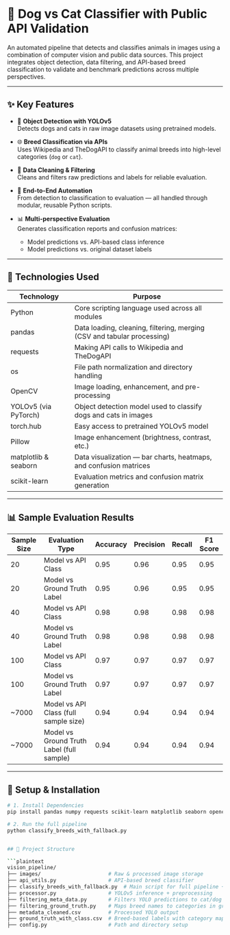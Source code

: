 # 🐾 Dog vs Cat Classifier with Public API Validation

An automated pipeline that detects and classifies animals in images using a combination of computer vision and public data sources. This project integrates object detection, data filtering, and API-based breed classification to validate and benchmark predictions across multiple perspectives.

---

## ✨ Key Features

- 📸 **Object Detection with YOLOv5**  
  Detects dogs and cats in raw image datasets using pretrained models.

- 🌐 **Breed Classification via APIs**  
  Uses Wikipedia and TheDogAPI to classify animal breeds into high-level categories (`dog` or `cat`).

- 🧹 **Data Cleaning & Filtering**  
  Cleans and filters raw predictions and labels for reliable evaluation.

- 🔁 **End-to-End Automation**  
  From detection to classification to evaluation — all handled through modular, reusable Python scripts.

- 📊 **Multi-perspective Evaluation**  
  Generates classification reports and confusion matrices:
  - Model predictions vs. API-based class inference
  - Model predictions vs. original dataset labels

---

## 🧰 Technologies Used

| Technology           | Purpose                                                                   |
|----------------------|---------------------------------------------------------------------------|
| Python               | Core scripting language used across all modules                           |
| pandas               | Data loading, cleaning, filtering, merging (CSV and tabular processing)   |
| requests             | Making API calls to Wikipedia and TheDogAPI                               |
| os                   | File path normalization and directory handling                            |
| OpenCV               | Image loading, enhancement, and pre-processing                            |
| YOLOv5 (via PyTorch) | Object detection model used to classify dogs and cats in images           |
| torch.hub            | Easy access to pretrained YOLOv5 model                                    |
| Pillow               | Image enhancement (brightness, contrast, etc.)                            |
| matplotlib & seaborn | Data visualization — bar charts, heatmaps, and confusion matrices         |
| scikit-learn         | Evaluation metrics and confusion matrix generation                        |


---

## 📊 Sample Evaluation Results

| Sample Size | Evaluation Type                         | Accuracy | Precision | Recall | F1 Score |
|-------------|------------------------------------------|----------|-----------|--------|----------|
| 20          | Model vs API Class                       | 0.95     | 0.96      | 0.95   | 0.95     |
| 20          | Model vs Ground Truth Label              | 0.95     | 0.96      | 0.95   | 0.95     |
| 40          | Model vs API Class                       | 0.98     | 0.98      | 0.98   | 0.98     |
| 40          | Model vs Ground Truth Label              | 0.98     | 0.98      | 0.98   | 0.98     |
| 100         | Model vs API Class                       | 0.97     | 0.97      | 0.97   | 0.97     |
| 100         | Model vs Ground Truth Label              | 0.97     | 0.97      | 0.97   | 0.97     |
| ~7000       | Model vs API Class (full sample size)    | 0.94     | 0.94      | 0.94   | 0.94     |
| ~7000       | Model vs Ground Truth Label (full sample)| 0.94     | 0.94      | 0.94   | 0.94     |


---


## 🔧 Setup & Installation

```bash
# 1. Install Dependencies
pip install pandas numpy requests scikit-learn matplotlib seaborn opencv-python torch Pillow

# 2. Run the full pipeline
python classify_breeds_with_fallback.py


## 📂 Project Structure

```plaintext
vision_pipeline/
├── images/                      # Raw & processed image storage
├── api_utils.py                 # API-based breed classifier
├── classify_breeds_with_fallback.py  # Main script for full pipeline + evaluation
├── processor.py                 # YOLOv5 inference + preprocessing
├── filtering_meta_data.py       # Filters YOLO predictions to cat/dog only
├── filtering_ground_truth.py    # Maps breed names to categories in ground truth
├── metadata_cleaned.csv         # Processed YOLO output
├── ground_truth_with_class.csv  # Breed-based labels with category mapping
├── config.py                    # Path and directory setup

